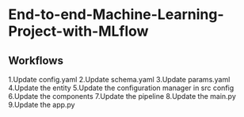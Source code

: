 # End-to-end-Machine-Learning-Project-with-MLflow

## Workflows

1.Update config.yaml
2.Update schema.yaml
3.Update params.yaml
4.Update the entity
5.Update the configuration manager in src config
6.Update the components
7.Update the pipeline
8.Update the main.py
9.Update the app.py